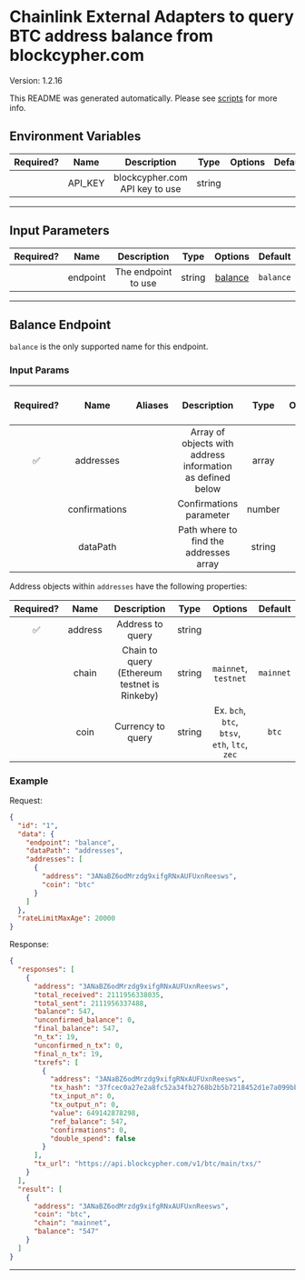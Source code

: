 # Chainlink External Adapters to query BTC address balance from blockcypher.com

Version: 1.2.16

This README was generated automatically. Please see [scripts](../../scripts) for more info.

## Environment Variables

| Required? |  Name   |          Description           |  Type  | Options | Default |
| :-------: | :-----: | :----------------------------: | :----: | :-----: | :-----: |
|           | API_KEY | blockcypher.com API key to use | string |         |         |

---

## Input Parameters

| Required? |   Name   |     Description     |  Type  |           Options            |  Default  |
| :-------: | :------: | :-----------------: | :----: | :--------------------------: | :-------: |
|           | endpoint | The endpoint to use | string | [balance](#balance-endpoint) | `balance` |

---

## Balance Endpoint

`balance` is the only supported name for this endpoint.

### Input Params

| Required? |     Name      | Aliases |                        Description                         |  Type  | Options | Default  | Depends On | Not Valid With |
| :-------: | :-----------: | :-----: | :--------------------------------------------------------: | :----: | :-----: | :------: | :--------: | :------------: |
|    ✅     |   addresses   |         | Array of objects with address information as defined below | array  |         |          |            |                |
|           | confirmations |         |                  Confirmations parameter                   | number |         |   `6`    |            |                |
|           |   dataPath    |         |           Path where to find the addresses array           | string |         | `result` |            |                |

Address objects within `addresses` have the following properties:

| Required? |  Name   |                 Description                  |  Type  |                    Options                    |  Default  |
| :-------: | :-----: | :------------------------------------------: | :----: | :-------------------------------------------: | :-------: |
|    ✅     | address |               Address to query               | string |                                               |           |
|           |  chain  | Chain to query (Ethereum testnet is Rinkeby) | string |             `mainnet`, `testnet`              | `mainnet` |
|           |  coin   |              Currency to query               | string | Ex. `bch`, `btc`, `btsv`, `eth`, `ltc`, `zec` |   `btc`   |

### Example

Request:

```json
{
  "id": "1",
  "data": {
    "endpoint": "balance",
    "dataPath": "addresses",
    "addresses": [
      {
        "address": "3ANaBZ6odMrzdg9xifgRNxAUFUxnReesws",
        "coin": "btc"
      }
    ]
  },
  "rateLimitMaxAge": 20000
}
```

Response:

```json
{
  "responses": [
    {
      "address": "3ANaBZ6odMrzdg9xifgRNxAUFUxnReesws",
      "total_received": 2111956338035,
      "total_sent": 2111956337488,
      "balance": 547,
      "unconfirmed_balance": 0,
      "final_balance": 547,
      "n_tx": 19,
      "unconfirmed_n_tx": 0,
      "final_n_tx": 19,
      "txrefs": [
        {
          "address": "3ANaBZ6odMrzdg9xifgRNxAUFUxnReesws",
          "tx_hash": "37fcec0a27e2a8fc52a34fb2768b2b5b7218452d1e7a099bb0f67c7e87056564",
          "tx_input_n": 0,
          "tx_output_n": 0,
          "value": 649142878298,
          "ref_balance": 547,
          "confirmations": 0,
          "double_spend": false
        }
      ],
      "tx_url": "https://api.blockcypher.com/v1/btc/main/txs/"
    }
  ],
  "result": [
    {
      "address": "3ANaBZ6odMrzdg9xifgRNxAUFUxnReesws",
      "coin": "btc",
      "chain": "mainnet",
      "balance": "547"
    }
  ]
}
```

---
